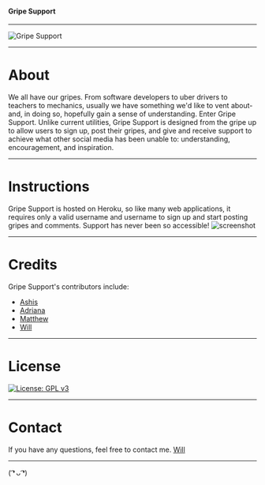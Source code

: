 #### Gripe Support
***
![Gripe Support](https://i.imgur.com/0WLnFlD.png)
***
# About
We all have our gripes. From software developers to uber drivers to teachers to mechanics, usually
we have something we'd like to vent about- and, in doing so, hopefully gain a sense of understanding.
Enter Gripe Support. Unlike current utilities, Gripe Support is designed from the gripe up to
allow users to sign up, post their gripes, and give and receive support to achieve what other social
media has been unable to: understanding, encouragement, and inspiration.
***
# Instructions
Gripe Support is hosted on Heroku, so like many web applications, it requires only a valid username and 
username to sign up and start posting gripes and comments. Support has never been so accessible! 
![screenshot](https://i.imgur.com/GFJxfop.png)
***
# Credits
Gripe Support's contributors include:
* [Ashis](https://github.com/ashispatel)
* [Adriana](https://github.com/itsmeadriana)
* [Matthew](https://github.com/mattersievers)
* [Will](https://github.com/wsbousman)
***
# License
[![License: GPL v3](https://img.shields.io/badge/License-GPLv3-blue.svg)](https://www.gnu.org/licenses/gpl-3.0)
***
# Contact
If you have any questions, feel free to contact me. 
[Will](https://github.com/wsbousman)
***
( ͡❛ ᴗ ͡❛)